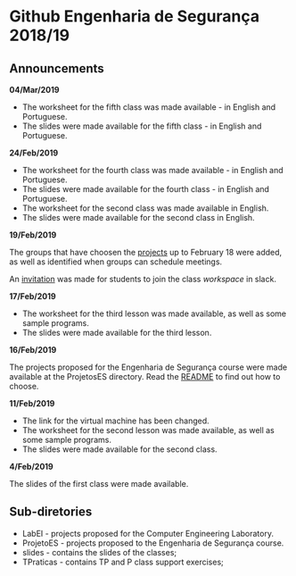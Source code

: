 # Github Engenharia de Segurança 2018/19

## Announcements



**04/Mar/2019**

- The worksheet for the fifth class was made available - in English and Portuguese.
- The slides were made available for the fifth class - in English and Portuguese.


**24/Feb/2019**

- The worksheet for the fourth class was made available - in English and Portuguese.
- The slides were made available for the fourth class - in English and Portuguese.
- The worksheet for the second class was made available in English.
- The slides were made available for the second class in English.


**19/Feb/2019**



The groups that have choosen the [projects](ProjectsES/README.md) up to February 18 were added, as well as
identified when groups can schedule meetings.

An
[invitation](https://join.slack.com/t/engenhariadeseguranca/shared_invite/enQtNTU1Mzk4MTc2NjE1LTc2NTExY2U5Y2RiNmZkY2I4MGFlOTZkZGMyMTEzZTc0Y2UzM2VhMTczZjU4ZWI5YzY4N2JiNWVhZjVmMTk1MDM)
was made for students to join the class *workspace* in slack.


**17/Feb/2019**

- The worksheet for the third lesson was made available, as well as some sample programs.
- The slides were made available for the third lesson.

**16/Feb/2019**

The projects proposed for the Engenharia de Segurança course were made available at the ProjetosES directory. Read the [README](ProjectsES/README.md) to find out how to choose.


**11/Feb/2019**


- The link for the virtual machine has been changed.
- The worksheet for the second lesson was made available, as well as some sample programs.
- The slides were made available for the second class.

**4/Feb/2019**

 The slides of the first class were made available.

## Sub-diretories

-   LabEI - projects proposed for the Computer Engineering Laboratory.
-   ProjetoES - projects proposed to the Engenharia de Segurança course.
-   slides - contains the slides of the classes;
-   TPraticas - contains TP and P class support exercises;
